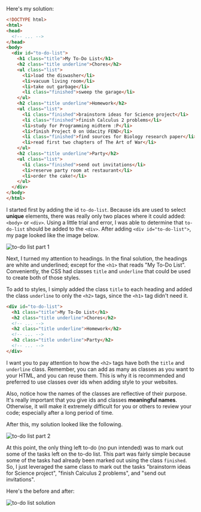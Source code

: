 Here's my solution:

```html
<!DOCTYPE html>
<html>
<head>
  <!-- ... -->
</head>
<body>
  <div id="to-do-list">
    <h1 class="title">My To-Do List</h1>
    <h2 class="title underline">Chores</h2>
    <ul class="list">
      <li>load the diswasher</li>
      <li>vacuum living room</li>
      <li>take out garbage</li>
      <li class="finished">sweep the garage</li>
    </ul>
    <h2 class="title underline">Homework</h2>
    <ul class="list">
      <li class="finished">brainstorm ideas for Science project</li>
      <li class="finished">finish Calculus 2 problems</li>
      <li>study for Programming midterm :P</li>
      <li>finish Project 0 on Udacity FEND</li>
      <li class="finished">find sources for Biology research paper</li>
      <li>read first two chapters of The Art of War</li>
    </ul>
    <h2 class="title underline">Party</h2>
    <ul class="list">
      <li class="finished">send out invitations</li>
      <li>reserve party room at restaurant</li>
      <li>order the cake!</li>
    </ul>
  </div>
</body>
</html>
```

I started first by adding the id `to-do-list`. Because ids are used to select **unique** elements, there was really only two places where it could added: `<body>` or `<div>`. Using a little trial and error, I was able to determine that `to-do-list` should be added to the `<div>`. After adding `<div id="to-do-list">`, my page looked like the image below.

![to-do list part 1](http://udacity.github.io/fend/lessons/L3/problem-set/06-using-attributes/to-do-list-1.jpg)

Next, I turned my attention to headings. In the final solution, the headings are white and underlined; except for the `<h1>` that reads "My To-Do List". Conveniently, the CSS had classes `title` and `underline` that could be used to create both of those styles.

To add to styles, I simply added the class `title` to each heading and added the class `underline` to only the `<h2>` tags, since the `<h1>` tag didn't need it.

```html
<div id="to-do-list">
  <h1 class="title">My To-Do List</h1>
  <h2 class="title underline">Chores</h2>
  <!-- ... -->
  <h2 class="title underline">Homework</h2>
  <!-- ... -->
  <h2 class="title underline">Party</h2>
  <!-- ... -->
</div>
```

I want you to pay attention to how the `<h2>` tags have both the `title` and `underline` class. Remember, you can add as many as classes as you want to your HTML, and you can reuse them. This is why it is recommended and preferred to use classes over ids when adding style to your websites.

Also, notice how the names of the classes are reflective of their purpose. It's really important that you give ids and classes **meaningful names**. Otherwise, it will make it extremely difficult for you or others to review your code; especially after a long period of time.

After this, my solution looked like the following.

![to-do list part 2](http://udacity.github.io/fend/lessons/L3/problem-set/06-using-attributes/to-do-list-2.jpg)

At this point, the only thing left to-do (no pun intended) was to mark out some of the tasks left on the to-do list. This part was fairly simple because some of the tasks had already been marked out using the class `finished`. So, I just leveraged the same class to mark out the tasks "brainstorm ideas for Science project", "finish Calculus 2 problems", and "send out invitations".

Here's the before and after:

![to-do list solution](http://udacity.github.io/fend/lessons/L3/problem-set/06-using-attributes/solution.gif)